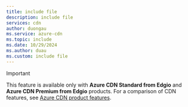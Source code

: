 ```yaml
---
title: include file
description: include file
services: cdn
author: duongau
ms.service: azure-cdn
ms.topic: include
ms.date: 10/29/2024
ms.author: duau
ms.custom: include file
---
```


> [!IMPORTANT]
> This feature is available only with **Azure CDN Standard from Edgio** and **Azure CDN Premium from Edgio** products. For a comparison of CDN features, see [Azure CDN product features](../articles/cdn/cdn-features.md).
